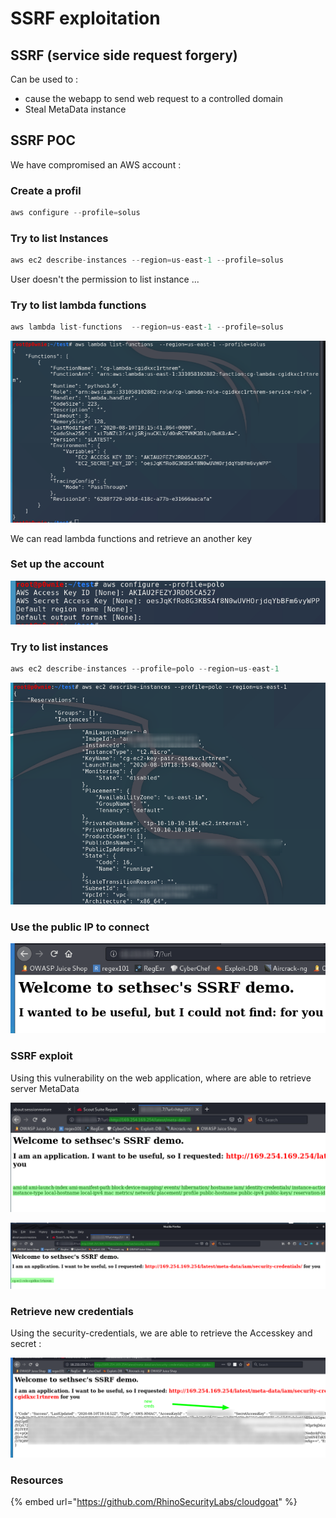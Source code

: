 # SSRF exploitation

## SSRF (service side request forgery)

Can be used to :

* cause the webapp to send web request to a controlled domain
* Steal MetaData instance

## SSRF POC

We have compromised an AWS account :

### Create a profil

```csharp
aws configure --profile=solus
```

### Try to list Instances

```csharp
aws ec2 describe-instances --region=us-east-1 --profile=solus
```

User doesn't the permission to list instance ...

### Try to list lambda functions

```csharp
aws lambda list-functions  --region=us-east-1 --profile=solus
```

![](<../../../../../.gitbook/assets/image (182).png>)

We can read lambda functions and retrieve an another key

### Set up the account

![](<../../../../../.gitbook/assets/image (226).png>)

### Try to list instances

```csharp
aws ec2 describe-instances --profile=polo --region=us-east-1
```

![](<../../../../../.gitbook/assets/image (72).png>)

### Use the public IP to connect

![](<../../../../../.gitbook/assets/image (242).png>)

### SSRF exploit&#x20;

Using this vulnerability on the web application, where are able to retrieve server MetaData

![](<../../../../../.gitbook/assets/image (146).png>)

![](<../../../../../.gitbook/assets/image (51).png>)

### Retrieve new credentials

Using the security-credentials, we are able to retrieve the Accesskey and secret :

![](<../../../../../.gitbook/assets/image (13) (1).png>)

### Resources

{% embed url="https://github.com/RhinoSecurityLabs/cloudgoat" %}
